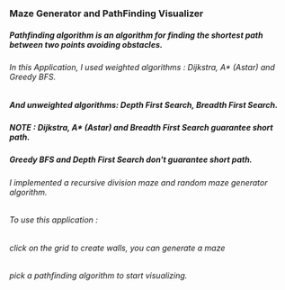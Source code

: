 ### Maze Generator and PathFinding Visualizer

##### Pathfinding algorithm is an algorithm for finding the shortest path between two points avoiding obstacles.


###### In this Application, I used weighted algorithms : Dijkstra, A* (Astar) and Greedy BFS.
##### And unweighted algorithms: Depth First Search, Breadth First Search.

##### NOTE : Dijkstra, A* (Astar) and Breadth First Search guarantee short path.
##### Greedy BFS and Depth First Search don't guarantee short path.

###### I implemented a recursive division maze and random maze generator algorithm.

###### To use this application :
###### click on the grid to create walls, you can generate a maze
###### pick a pathfinding algorithm to start visualizing.